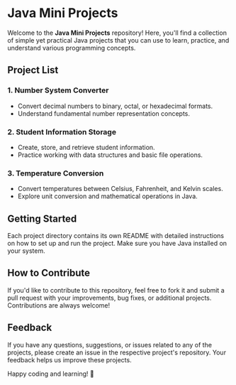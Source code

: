 # Java Mini Projects

Welcome to the **Java Mini Projects** repository! Here, you'll find a collection of simple yet practical Java projects that you can use to learn, practice, and understand various programming concepts.

## Project List

### 1. Number System Converter
- Convert decimal numbers to binary, octal, or hexadecimal formats.
- Understand fundamental number representation concepts.

### 2. Student Information Storage
- Create, store, and retrieve student information.
- Practice working with data structures and basic file operations.

### 3. Temperature Conversion
- Convert temperatures between Celsius, Fahrenheit, and Kelvin scales.
- Explore unit conversion and mathematical operations in Java.

## Getting Started

Each project directory contains its own README with detailed instructions on how to set up and run the project. Make sure you have Java installed on your system.

## How to Contribute

If you'd like to contribute to this repository, feel free to fork it and submit a pull request with your improvements, bug fixes, or additional projects. Contributions are always welcome!

## Feedback

If you have any questions, suggestions, or issues related to any of the projects, please create an issue in the respective project's repository. Your feedback helps us improve these projects.

Happy coding and learning! 🚀
